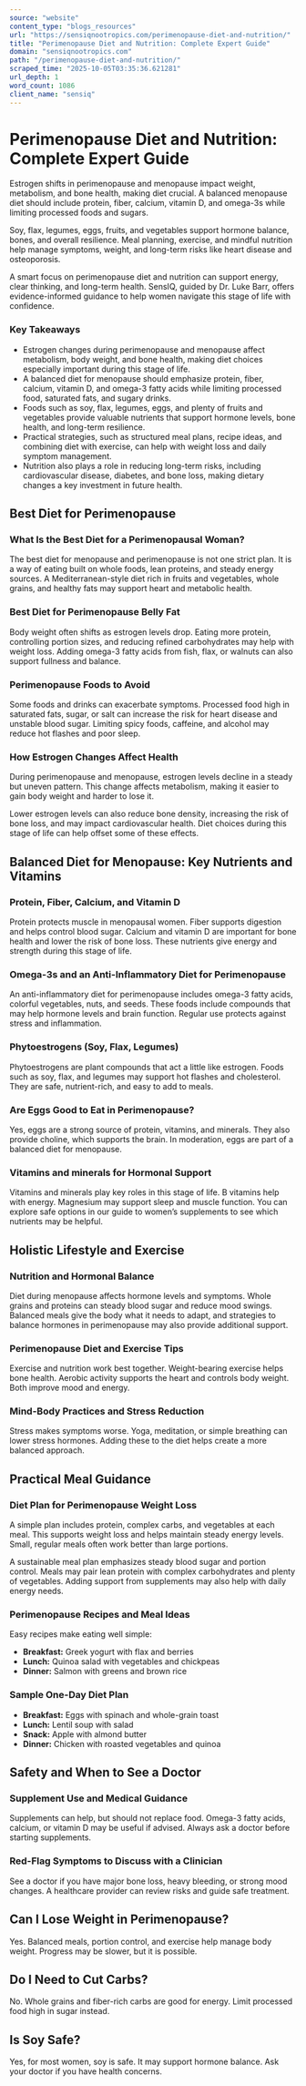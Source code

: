 ```yaml
---
source: "website"
content_type: "blogs_resources"
url: "https://sensiqnootropics.com/perimenopause-diet-and-nutrition/"
title: "Perimenopause Diet and Nutrition: Complete Expert Guide"
domain: "sensiqnootropics.com"
path: "/perimenopause-diet-and-nutrition/"
scraped_time: "2025-10-05T03:35:36.621281"
url_depth: 1
word_count: 1086
client_name: "sensiq"
---
```


# Perimenopause Diet and Nutrition: Complete Expert Guide

Estrogen shifts in perimenopause and menopause impact weight, metabolism, and bone health, making diet crucial. A balanced menopause diet should include protein, fiber, calcium, vitamin D, and omega-3s while limiting processed foods and sugars.

Soy, flax, legumes, eggs, fruits, and vegetables support hormone balance, bones, and overall resilience. Meal planning, exercise, and mindful nutrition help manage symptoms, weight, and long-term risks like heart disease and osteoporosis.

A smart focus on perimenopause diet and nutrition can support energy, clear thinking, and long-term health. SensIQ, guided by Dr. Luke Barr, offers evidence-informed guidance to help women navigate this stage of life with confidence.

### Key Takeaways

* Estrogen changes during perimenopause and menopause affect metabolism, body weight, and bone health, making diet choices especially important during this stage of life.
* A balanced diet for menopause should emphasize protein, fiber, calcium, vitamin D, and omega-3 fatty acids while limiting processed food, saturated fats, and sugary drinks.
* Foods such as soy, flax, legumes, eggs, and plenty of fruits and vegetables provide valuable nutrients that support hormone levels, bone health, and long-term resilience.
* Practical strategies, such as structured meal plans, recipe ideas, and combining diet with exercise, can help with weight loss and daily symptom management.
* Nutrition also plays a role in reducing long-term risks, including cardiovascular disease, diabetes, and bone loss, making dietary changes a key investment in future health.

## Best Diet for Perimenopause

### What Is the Best Diet for a Perimenopausal Woman?

The best diet for menopause and perimenopause is not one strict plan. It is a way of eating built on whole foods, lean proteins, and steady energy sources. A Mediterranean-style diet rich in fruits and vegetables, whole grains, and healthy fats may support heart and metabolic health.

### Best Diet for Perimenopause Belly Fat

Body weight often shifts as estrogen levels drop. Eating more protein, controlling portion sizes, and reducing refined carbohydrates may help with weight loss. Adding omega-3 fatty acids from fish, flax, or walnuts can also support fullness and balance.

### Perimenopause Foods to Avoid

Some foods and drinks can exacerbate symptoms. Processed food high in saturated fats, sugar, or salt can increase the risk for heart disease and unstable blood sugar. Limiting spicy foods, caffeine, and alcohol may reduce hot flashes and poor sleep.

### How Estrogen Changes Affect Health

During perimenopause and menopause, estrogen levels decline in a steady but uneven pattern. This change affects metabolism, making it easier to gain body weight and harder to lose it.

Lower estrogen levels can also reduce bone density, increasing the risk of bone loss, and may impact cardiovascular health. Diet choices during this stage of life can help offset some of these effects.

## Balanced Diet for Menopause: Key Nutrients and Vitamins

### Protein, Fiber, Calcium, and Vitamin D

Protein protects muscle in menopausal women. Fiber supports digestion and helps control blood sugar. Calcium and vitamin D are important for bone health and lower the risk of bone loss. These nutrients give energy and strength during this stage of life.

### Omega-3s and an Anti-Inflammatory Diet for Perimenopause

An anti-inflammatory diet for perimenopause includes omega-3 fatty acids, colorful vegetables, nuts, and seeds. These foods include compounds that may help hormone levels and brain function. Regular use protects against stress and inflammation.

### Phytoestrogens (Soy, Flax, Legumes)

Phytoestrogens are plant compounds that act a little like estrogen. Foods such as soy, flax, and legumes may support hot flashes and cholesterol. They are safe, nutrient-rich, and easy to add to meals.

### Are Eggs Good to Eat in Perimenopause?

Yes, eggs are a strong source of protein, vitamins, and minerals. They also provide choline, which supports the brain. In moderation, eggs are part of a balanced diet for menopause.

### Vitamins and minerals for Hormonal Support

Vitamins and minerals play key roles in this stage of life. B vitamins help with energy. Magnesium may support sleep and muscle function. You can explore safe options in our guide to women’s supplements to see which nutrients may be helpful.

## Holistic Lifestyle and Exercise

### Nutrition and Hormonal Balance

Diet during menopause affects hormone levels and symptoms. Whole grains and proteins can steady blood sugar and reduce mood swings. Balanced meals give the body what it needs to adapt, and strategies to balance hormones in perimenopause may also provide additional support.

### Perimenopause Diet and Exercise Tips

Exercise and nutrition work best together. Weight-bearing exercise helps bone health. Aerobic activity supports the heart and controls body weight. Both improve mood and energy.

### Mind-Body Practices and Stress Reduction

Stress makes symptoms worse. Yoga, meditation, or simple breathing can lower stress hormones. Adding these to the diet helps create a more balanced approach.

## Practical Meal Guidance

### Diet Plan for Perimenopause Weight Loss

A simple plan includes protein, complex carbs, and vegetables at each meal. This supports weight loss and helps maintain steady energy levels. Small, regular meals often work better than large portions.

A sustainable meal plan emphasizes steady blood sugar and portion control. Meals may pair lean protein with complex carbohydrates and plenty of vegetables. Adding support from supplements may also help with daily energy needs.

### Perimenopause Recipes and Meal Ideas

Easy recipes make eating well simple:

* **Breakfast:** Greek yogurt with flax and berries
* **Lunch:** Quinoa salad with vegetables and chickpeas
* **Dinner:** Salmon with greens and brown rice

### Sample One-Day Diet Plan

* **Breakfast:** Eggs with spinach and whole-grain toast
* **Lunch:** Lentil soup with salad
* **Snack:** Apple with almond butter
* **Dinner:** Chicken with roasted vegetables and quinoa

## Safety and When to See a Doctor

### Supplement Use and Medical Guidance

Supplements can help, but should not replace food. Omega-3 fatty acids, calcium, or vitamin D may be useful if advised. Always ask a doctor before starting supplements.

### Red-Flag Symptoms to Discuss with a Clinician

See a doctor if you have major bone loss, heavy bleeding, or strong mood changes. A healthcare provider can review risks and guide safe treatment.

## Can I Lose Weight in Perimenopause?

Yes. Balanced meals, portion control, and exercise help manage body weight. Progress may be slower, but it is possible.

## Do I Need to Cut Carbs?

No. Whole grains and fiber-rich carbs are good for energy. Limit processed food high in sugar instead.

## Is Soy Safe?

Yes, for most women, soy is safe. It may support hormone balance. Ask your doctor if you have health concerns.